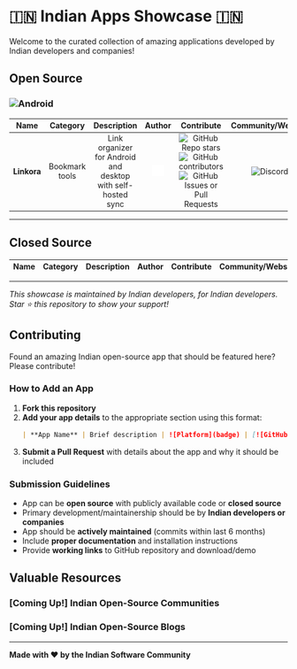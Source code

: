 # 🇮🇳 Indian Apps Showcase 🇮🇳

Welcome to the curated collection of amazing applications developed by Indian developers and companies!

## Open Source
### ![Android](https://img.shields.io/badge/Android-3DDC84?style=for-the-badge&logo=android&logoColor=white)

| Name | Category | Description | Author | Contribute | Community/Website | Download |
|:----:|:--------:|:-----------:|:------:|:----------:|:-----------------:|:--------:|
| **Linkora** | Bookmark tools | Link organizer for Android and desktop with self-hosted sync | [<img src="assets/images/linkedin.png" alt="LinkedIn" height="20" /> </div>](https://in.linkedin.com/in/sakethpathike) | ![GitHub Repo stars](https://img.shields.io/github/stars/LinkoraApp/Linkora?style=plastic&logo=github&logoColor=white&labelColor=100000&link=https%3A%2F%2Fgithub.com%2FLinkoraApp%2FLinkora) ![GitHub contributors](https://img.shields.io/github/contributors/LinkoraApp/Linkora?style=plastic&logo=github&logoColor=white&labelColor=100000&link=https%3A%2F%2Fgithub.com%2FLinkoraApp%2FLinkora) ![GitHub Issues or Pull Requests](https://img.shields.io/github/issues/LinkoraApp/Linkora?style=plastic&logo=github&logoColor=white&labelColor=100000&link=https%3A%2F%2Fgithub.com%2FLinkoraApp%2FLinkora) | ![Discord](https://img.shields.io/discord/1214971383352664104?style=plastic&logo=discord&logoColor=white&label=Discord&labelColor=5865F2&link=https%3A%2F%2Fdiscord.gg%2FZDBXNtv8MD) | [<img src="assets/images/get-it-on-fdroid.png" alt="Get it on F-Droid" height="60">](https://f-droid.org/en/packages/com.sakethh.linkora/) |

---

## Closed Source
| Name | Category | Description | Author | Contribute | Community/Website | Download |
|:----:|:--------:|:-----------:|:------:|:----------:|:-----------------:|:--------:|

---

*This showcase is maintained by Indian developers, for Indian developers. Star ⭐ this repository to show your support!*

## Contributing

Found an amazing Indian open-source app that should be featured here? Please contribute!

### How to Add an App

1. **Fork this repository**
2. **Add your app details** to the appropriate section using this format:
   ```markdown
   | **App Name** | Brief description | ![Platform](badge) | [![GitHub](badge)](github-link) [![Store](badge)](store-link) |
   ```
3. **Submit a Pull Request** with details about the app and why it should be included

### Submission Guidelines

- App can be **open source** with publicly available code or **closed source**
- Primary development/maintainership should be by **Indian developers or companies**
- App should be **actively maintained** (commits within last 6 months)
- Include **proper documentation** and installation instructions
- Provide **working links** to GitHub repository and download/demo

## Valuable Resources
### [Coming Up!] Indian Open-Source Communities
### [Coming Up!] Indian Open-Source Blogs

---

**Made with ❤️ by the Indian Software Community**
